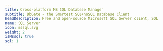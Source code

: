```yaml
---
title: Cross-platform MS SQL Database Manager
subtitle: DbGate - the Smartest SQL+noSQL Database Client
headDescription: Free and open-source Microsoft SQL Server client, SQL editor and database manager. Desktop app in Linux, Windows, MacOS and web app in Docker.
name: SQL Server
icon: mssql.svg
weight: 2
isMssql: true
sql: 1
---
```

